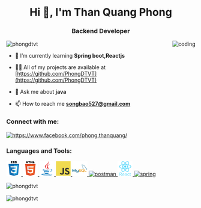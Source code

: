 <h1 align="center">Hi 👋, I'm Than Quang Phong</h1>
<h3 align="center">Backend Developer</h3>

<img align="right" src="https://storage.googleapis.com/pai-images/ec1f5feae7ac49c79dfa5caeb44ae720.jpeg" alt="coding" with="200" height="500"> 

<p align="left"> <img src="https://komarev.com/ghpvc/?username=phongdtvt&label=Profile%20views&color=0e75b6&style=flat" alt="phongdtvt" /> </p>

- 🌱 I’m currently learning **Spring boot,Reactjs**

- 👨‍💻 All of my projects are available at [https://github.com/PhongDTVT](https://github.com/PhongDTVT)

- 💬 Ask me about **java**

- 📫 How to reach me **songbao527@gmail.com**

<h3 align="left">Connect with me:</h3>
<p align="left">
<a href="https://fb.com/https://www.facebook.com/phong.thanquang/" target="blank"><img align="center" src="https://raw.githubusercontent.com/rahuldkjain/github-profile-readme-generator/master/src/images/icons/Social/facebook.svg" alt="https://www.facebook.com/phong.thanquang/" height="30" width="40" /></a>
</p>

<h3 align="left">Languages and Tools:</h3>
<p align="left"> <a href="https://www.w3schools.com/css/" target="_blank" rel="noreferrer"> <img src="https://raw.githubusercontent.com/devicons/devicon/master/icons/css3/css3-original-wordmark.svg" alt="css3" width="40" height="40"/> </a> <a href="https://www.w3.org/html/" target="_blank" rel="noreferrer"> <img src="https://raw.githubusercontent.com/devicons/devicon/master/icons/html5/html5-original-wordmark.svg" alt="html5" width="40" height="40"/> </a> <a href="https://www.java.com" target="_blank" rel="noreferrer"> <img src="https://raw.githubusercontent.com/devicons/devicon/master/icons/java/java-original.svg" alt="java" width="40" height="40"/> </a> <a href="https://developer.mozilla.org/en-US/docs/Web/JavaScript" target="_blank" rel="noreferrer"> <img src="https://raw.githubusercontent.com/devicons/devicon/master/icons/javascript/javascript-original.svg" alt="javascript" width="40" height="40"/> </a> <a href="https://kafka.apache.org/" target="_blank" rel="noreferrer"> </a> <a href="https://www.mysql.com/" target="_blank" rel="noreferrer"> <img src="https://raw.githubusercontent.com/devicons/devicon/master/icons/mysql/mysql-original-wordmark.svg" alt="mysql" width="40" height="40"/> </a> <a href="https://postman.com" target="_blank" rel="noreferrer"> <img src="https://www.vectorlogo.zone/logos/getpostman/getpostman-icon.svg" alt="postman" width="40" height="40"/> </a> <a href="https://reactjs.org/" target="_blank" rel="noreferrer"> <img src="https://raw.githubusercontent.com/devicons/devicon/master/icons/react/react-original-wordmark.svg" alt="react" width="40" height="40"/> </a> <a href="https://spring.io/" target="_blank" rel="noreferrer"> <img src="https://www.vectorlogo.zone/logos/springio/springio-icon.svg" alt="spring" width="40" height="40"/> </a> </p>

<p><img align="center" src="https://github-readme-stats.vercel.app/api/top-langs?username=phongdtvt&show_icons=true&locale=en&layout=compact" alt="phongdtvt" /></p>

<p><img align="center" src="https://github-readme-streak-stats.herokuapp.com/?user=phongdtvt&" alt="phongdtvt" /></p>
